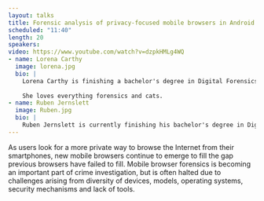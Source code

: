 ```yaml
---
layout: talks
title: Forensic analysis of privacy-focused mobile browsers in Android Devices 
scheduled: "11:40"
length: 20
speakers:
video: https://www.youtube.com/watch?v=dzpkHMLg4WQ
- name: Lorena Carthy
  image: lorena.jpg
  bio: |
    Lorena Carthy is finishing a bachelor's degree in Digital Forensics at Noroff University College (Norway), with a thesis in SOCMINT and its impact on Norwegian society. Meanwhile, she is also working as a DFI Trainee at the FTS Lab in PwC Oslo.
    
    She loves everything forensics and cats.
- name: Ruben Jernslett
  image: Ruben.jpg
  bio: |
    Ruben Jernslett is currently finishing his bachelor's degree in Digital Forensics at Noroff University College, with a thesis in IoT Forensics. He's a DFIR enthusiast that enjoys competing in CTFs.
---
```


As users look for a more private way to browse the Internet from their smartphones, new mobile browsers continue to emerge to fill the gap previous browsers have failed to fill. Mobile browser forensics is becoming an important part of crime investigation, but is often halted due to challenges arising from diversity of devices, models, operating systems, security mechanisms and lack of tools.

